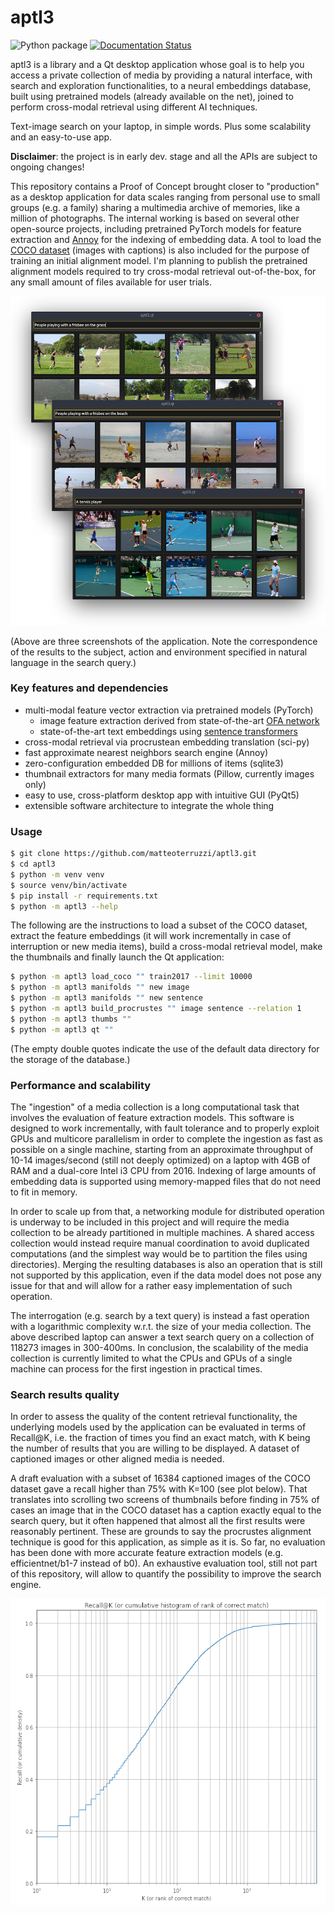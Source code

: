 aptl3
=====

![Python package](https://github.com/matteoterruzzi/aptl3/workflows/Python%20package/badge.svg)
[![Documentation Status](https://readthedocs.org/projects/aptl3/badge/?version=latest)](https://aptl3.readthedocs.io/en/latest/?badge=latest)

aptl3 is a library and a Qt desktop application whose goal is to help you access a private collection of media by
providing a natural interface, with search and exploration functionalities, to a neural embeddings database, built using
pretrained models (already available on the net), joined to perform cross-modal retrieval using different AI techniques.

Text-image search on your laptop, in simple words. Plus some scalability and an easy-to-use app.

**Disclaimer**: the project is in early dev. stage and all the APIs are subject to ongoing changes!

This repository contains a Proof of Concept brought closer to "production" as a desktop application for data scales ranging from
personal use to small groups (e.g. a family) sharing a multimedia archive of memories, like a million of photographs.
The internal working is based on several other open-source projects,
including pretrained PyTorch models for feature extraction and [Annoy](https://github.com/spotify/annoy) for the indexing of embedding data.
A tool to load the [COCO dataset](https://cocodataset.org/) (images with captions) is also included for the purpose of training an initial alignment model.
I'm planning to publish the pretrained alignment models required to try cross-modal retrieval out-of-the-box, 
for any small amount of files available for user trials.

![Screenshot of the application](docs/screens_overlay.png)

(Above are three screenshots of the application. Note the correspondence of the results to the subject, action and environment specified in natural language in the search query.)


### Key features and dependencies

- multi-modal feature vector extraction via pretrained models (PyTorch)
	- image feature extraction derived from state-of-the-art [OFA network](https://hanlab.mit.edu/projects/ofa/)
	- state-of-the-art text embeddings using [sentence transformers](https://www.sbert.net/)
- cross-modal retrieval via procrustean embedding translation (sci-py)
- fast approximate nearest neighbors search engine (Annoy)
- zero-configuration embedded DB for millions of items (sqlite3)
- thumbnail extractors for many media formats (Pillow, currently images only)
- easy to use, cross-platform desktop app with intuitive GUI (PyQt5)
- extensible software architecture to integrate the whole thing


### Usage

```bash
$ git clone https://github.com/matteoterruzzi/aptl3.git
$ cd aptl3
$ python -m venv venv
$ source venv/bin/activate
$ pip install -r requirements.txt
$ python -m aptl3 --help
```

The following are the instructions to load a subset of the COCO dataset,
extract the feature embeddings (it will work incrementally in case of interruption or new media items),
build a cross-modal retrieval model,
make the thumbnails and finally launch the Qt application:
```bash
$ python -m aptl3 load_coco "" train2017 --limit 10000
$ python -m aptl3 manifolds "" new image 
$ python -m aptl3 manifolds "" new sentence
$ python -m aptl3 build_procrustes "" image sentence --relation 1
$ python -m aptl3 thumbs ""
$ python -m aptl3 qt ""
```
(The empty double quotes indicate the use of the default data directory for the storage of the database.)

### Performance and scalability

The "ingestion" of a media collection is a long computational task that involves the evaluation of feature extraction models.
This software is designed to work incrementally, with fault tolerance and to properly exploit GPUs and multicore parallelism
in order to complete the ingestion as fast as possible on a single machine,
starting from an approximate throughput of 10-14 images/second (still not deeply optimized) on a laptop with 4GB of RAM and a dual-core Intel i3 CPU from 2016.
Indexing of large amounts of embedding data is supported using memory-mapped files that do not need to fit in memory.

In order to scale up from that, 
a networking module for distributed operation is underway to be included in this project
and will require the media collection to be already partitioned in multiple machines.
A shared access collection would instead require manual coordination to avoid duplicated computations
(and the simplest way would be to partition the files using directories).
Merging the resulting databases is also an operation that is still not supported by this application,
even if the data model does not pose any issue for that and will allow for a rather easy implementation of such operation.

The interrogation (e.g. search by a text query) is instead a fast operation with a logarithmic complexity w.r.t. the size of your media collection.
The above described laptop can answer a text search query on a collection of 118273 images in 300-400ms.
In conclusion, the scalability of the media collection is currently limited to what the CPUs and GPUs of a single machine can process for the first ingestion in practical times.


### Search results quality

In order to assess the quality of the content retrieval functionality,
the underlying models used by the application can be evaluated in terms of Recall@K, i.e. the fraction of times you find an exact match, 
with K being the number of results that you are willing to be displayed.
A dataset of captioned images or other aligned media is needed.

A draft evaluation with a subset of 16384 captioned images of the COCO dataset gave a recall higher than 75% with K=100 (see plot below).
That translates into scrolling two screens of thumbnails
before finding in 75% of cases an image that in the COCO dataset has a caption exactly equal to the search query,
but it often happened that almost all the first results were reasonably pertinent.
These are grounds to say the procrustes alignment technique is good for this application, as simple as it is.
So far, no evaluation has been done with more accurate feature extraction models (e.g. efficientnet/b1-7 instead of b0).
An exhaustive evaluation tool, still not part of this repository, will allow to quantify the possibility to improve the search engine.

![Plot of Recall@K](docs/plot_recall.png)
